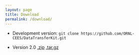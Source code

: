 ```yaml
---
layout: page
title: Download
permalink: /download/
---
```


* Development version: `git clone https://github.com/ORNL-CEES/DataTransferKit.git`

* Version 2.0 [.zip](https://github.com/ORNL-CESS/DataTranskferKit/archive/dtk-2.0.zip) [.tar.gz](https://github.com/ORNL-CESS/DataTranskferKit/archive/dtk-2.0.tar.gz)
